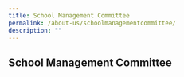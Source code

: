 ```yaml
---
title: School Management Committee
permalink: /about-us/schoolmanagementcommittee/
description: ""
---
```

## School Management Committee
